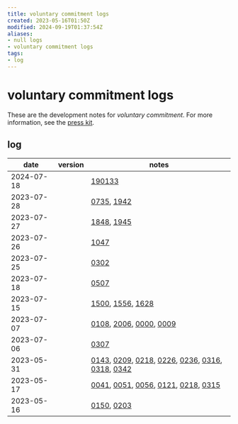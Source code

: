 ```yaml
---
title: voluntary commitment logs
created: 2023-05-16T01:50Z
modified: 2024-09-19T01:37:54Z
aliases:
- null logs
- voluntary commitment logs
tags:
- log
---
```


# voluntary commitment logs

These are the development notes for _voluntary commitment_. For more information, see the [press kit](../press-kits/voluntary-commitment.md).

## log

| date | version | notes |
|------|---------|-------|
| <span class="timestamp">2024-07-18</span> || [190133](../entries/20240718190133.md) |
| <span class="timestamp">2023-07-28</span> || [0735](../entries/202307280735.md), [1942](../entries/202307281942.md) |
| <span class="timestamp">2023-07-27</span> || [1848](../entries/202307271848.md), [1945](../entries/202307271945.md) |
| <span class="timestamp">2023-07-26</span> || [1047](../entries/202307261047.md) |
| <span class="timestamp">2023-07-25</span> || [0302](../entries/202307250302.md) |
| <span class="timestamp">2023-07-18</span> || [0507](../entries/202307180507.md) |
| <span class="timestamp">2023-07-15</span> || [1500](../entries/202307151500.md), [1556](../entries/202307151556.md), [1628](../entries/202307151628.md) |
| <span class="timestamp">2023-07-07</span> || [0108](../entries/202307070108.md), [2006](../entries/202307072006.md), [0000](../entries/202307080000.md), [0009](../entries/202307080009.md) |
| <span class="timestamp">2023-07-06</span> || [0307](../entries/202307060307.md) |
| <span class="timestamp">2023-05-31</span> || [0143](../entries/202305310143.md), [0209](../entries/202305310209.md), [0218](../entries/202305310218.md), [0226](../entries/202305310226.md), [0236](../entries/202305310226.md), [0316](../entries/202305310316.md), [0318](../entries/202305310318.md), [0342](../entries/202305310342.md) |
| <span class="timestamp">2023-05-17</span> || [0041](../entries/202305170041.md), [0051](../entries/202305170051.md), [0056](../entries/202305170056.md), [0121](../entries/202305170121.md), [0218](../entries/202305170218.md), [0315](../entries/202305170315.md) |
| <span class="timestamp">2023-05-16</span> || [0150](../entries/202305160150.md), [0203](../entries/202305160203.md) |
